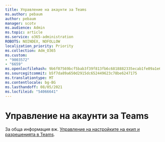 ```yaml
---
title: Управление на акаунти за Teams
ms.author: pebaum
author: pebaum
manager: scotv
ms.audience: Admin
ms.topic: article
ms.service: o365-administration
ROBOTS: NOINDEX, NOFOLLOW
localization_priority: Priority
ms.collection: Adm_O365
ms.custom:
- "9003572"
- "6659"
ms.openlocfilehash: 9b6f07569bcf5bab3f39f813fb6c6818882335ecab1fe09a1e65f2e06ff2edd5
ms.sourcegitcommit: b5f7da89a650d2915dc652449623c78be6247175
ms.translationtype: MT
ms.contentlocale: bg-BG
ms.lasthandoff: 08/05/2021
ms.locfileid: "54066641"
---
```

# <a name="managing-teams-accounts"></a>Управление на акаунти за Teams

За обща информация вж. [Управление на настройките на екип и разрешенията в Teams](https://support.microsoft.com/office/ce053b04-1b8e-4796-baa8-90dc427b3acc#ID0EAABAAA=Desktop).
